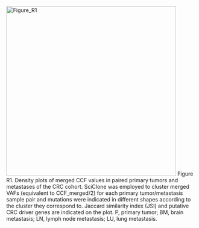 <img src="https://https://github.com/Niinleslie/MesKit/edit/paper/inst/plot/Figure_R1.png" height="450" width="450" alt = "Figure_R1"/>
Figure R1. Density plots of merged CCF values in paired primary tumors and metastases of the CRC cohort. SciClone was employed to cluster merged VAFs (equivalent to CCF_merged/2) for each primary tumor/metastasis sample pair and mutations were indicated in different shapes according to the cluster they correspond to. Jaccard similarity index (JSI) and putative CRC driver genes are indicated on the plot. P, primary tumor; BM, brain metastasis; LN, lymph node metastasis; LU, lung metastasis.
